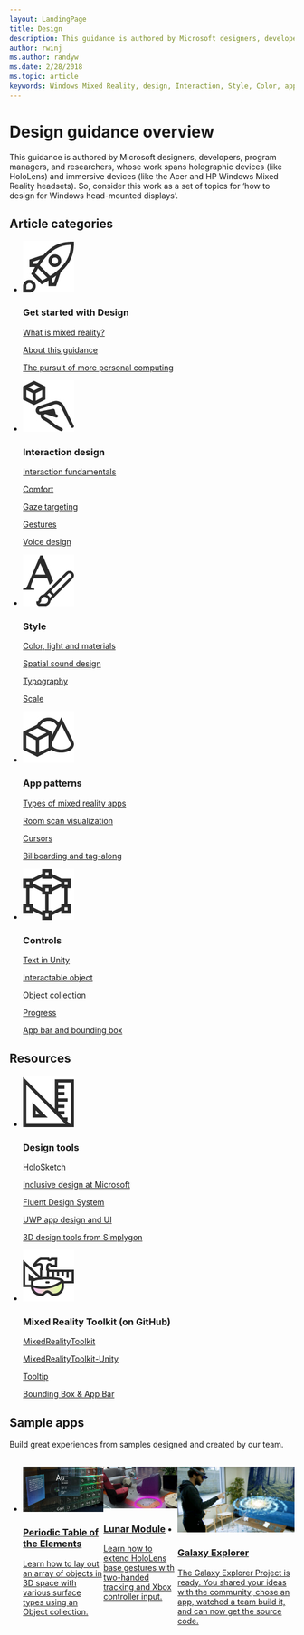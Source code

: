 ```yaml
---
layout: LandingPage
title: Design
description: This guidance is authored by Microsoft designers, developers, program managers, and researchers, whose work spans holographic devices (like HoloLens) and immersive devices (like the Acer and HP Windows Mixed Reality headsets). So, consider this work as a set of topics for ‘how to design for Windows head-mounted displays’.
author: rwinj
ms.author: randyw
ms.date: 2/28/2018
ms.topic: article
keywords: Windows Mixed Reality, design, Interaction, Style, Color, app patterns, controls, sample apps, Mixed Reality Toolkit, MRTK
---
```


# Design guidance overview

This guidance is authored by Microsoft designers, developers, program managers, and researchers, whose work spans holographic devices (like HoloLens) and immersive devices (like the Acer and HP Windows Mixed Reality headsets). So, consider this work as a set of topics for ‘how to design for Windows head-mounted displays’.

## Article categories

<ul class="panelContent cardsF">
    <li>
        <div class="cardSize">
            <div class="cardPadding">
                <div class="card">
                    <div class="cardImageOuter">
                        <div class="cardImage">
                            <img src="images/GettingStartedIcon.jpg" alt="Getting started icon">
                        </div>
                    </div>
                    <div class="cardText">
                        <h3>Get started with Design</h3>
                        <p>
                            <a href="mixed-reality.md">What is mixed reality?</a>
                        </p>
                        <p>
                            <a href="about-this-design-guidance.md">About this guidance</a>
                        </p>
                        <p>
                            <a href="case-study-the-pursuit-of-more-personal-computing.md">The pursuit of more personal computing</a>
                        </p>
                    </div>
                </div>
            </div>
        </div>
    </li>
    <li>
        <div class="cardSize">
            <div class="cardPadding">
                <div class="card">
                    <div class="cardImageOuter">
                        <div class="cardImage">
                            <img src="images/InteractionDesignIcon.jpg" alt="Interaction design icon">
                        </div>
                    </div>
                    <div class="cardText">
                        <h3>Interaction design</h3>
                        <p>
                            <a href="interaction-fundamentals.md">Interaction fundamentals</a>
                        </p>
                        <p>
                            <a href="comfort.md">Comfort</a>
                        </p>
                        <p>
                            <a href="gaze-targeting.md">Gaze targeting</a>
                        </p>
                        <p>
                            <a href="gestures.md">Gestures</a>
                        </p>
                         <p>
                            <a href="voice-design.md">Voice design</a>
                        </p>
                    </div>
                </div>
            </div>
        </div>
    </li>
    <li>
        <div class="cardSize">
            <div class="cardPadding">
                <div class="card">
                    <div class="cardImageOuter">
                        <div class="cardImage">
                            <img src="images/StyleIcon.jpg" alt="Style icon">
                        </div>
                    </div>
                    <div class="cardText">
                        <h3>Style</h3>
                        <p>
                            <a href="color,-light-and-materials.md">Color, light and materials</a>
                        </p>
                         <p>
                            <a href="spatial-sound-design.md">Spatial sound design</a>
                        </p>
                        <p>
                            <a href="typography.md">Typography</a>
                        </p>
                        <p>
                            <a href="scale.md">Scale</a>
                        </p>                      
                    </div>
                </div>
            </div>
        </div>
    </li>
    <li>
        <div class="cardSize">
            <div class="cardPadding">
                <div class="card">
                    <div class="cardImageOuter">
                        <div class="cardImage">
                            <img src="images/AppPatternsIcon.jpg" alt="App patterns icon">
                        </div>
                    </div>
                    <div class="cardText">
                        <h3>App patterns</h3>
                        <p>
                            <a href="types-of-mixed-reality-apps.md">Types of mixed reality apps</a>
                        </p>
                        <p>
                            <a href="room-scan-visualization.md">Room scan visualization</a>
                        </p>
                        <p>
                            <a href="cursors.md">Cursors</a>
                        </p>
                        <p>
                            <a href="billboarding-and-tag-along.md">Billboarding and tag-along</a>
                        </p>
                    </div>
                </div>
            </div>
        </div>
    </li>
    <li>
        <div class="cardSize">
            <div class="cardPadding">
                <div class="card">
                    <div class="cardImageOuter">
                        <div class="cardImage">
                            <img src="images/ControlsIcon.jpg" alt="Controls icon">
                        </div>
                    </div>
                    <div class="cardText">
                        <h3>Controls</h3>
                        <p>
                            <a href="text-in-unity.md">Text in Unity</a>
                        </p>
                        <p>
                            <a href="interactable-object.md">Interactable object</a>
                        </p>
                        <p>
                            <a href="object-collection.md">Object collection</a>
                        </p>
                        <p>
                            <a href="progress.md">Progress</a>
                        </p>
                        <p>
                            <a href="app-bar-and-bounding-box.md">App bar and bounding box</a>
                        </p>
                    </div>
                </div>
            </div>
        </div>
    </li>    
</ul>

## Resources

<ul class="panelContent cardsF">
    <li>
        <div class="cardSize">
            <div class="cardPadding">
                <div class="card">
                    <div class="cardImageOuter">
                        <div class="cardImage">
                            <img src="images/DesignToolsIcon.jpg" alt="Design tools icon">
                        </div>
                    </div>                    <div class="cardText">
                        <h3>Design tools</h3>
                        <p>
                            <a href="case-study-building-holosketch,-a-spatial-layout-and-ux-sketching-app-for-hololens.md">HoloSketch</a>
                        </p>
                        <p>
                            <a href="https://www.microsoft.com/en-us/design/inclusive/">Inclusive design at Microsoft</a>
                        </p>
                        <p>
                            <a href="http://fluent.microsoft.com/">Fluent Design System</a>
                        </p>
			 <p>
                            <a href="https://developer.microsoft.com/en-us/windows/apps/design/">UWP app design and UI</a>
                        </p>
			 <p>
                            <a href="https://www.simplygon.com/">3D design tools from Simplygon</a>
                        </p>
                    </div>
                </div>
            </div>
        </div>
    </li>
        <li>
        <div class="cardSize">
            <div class="cardPadding">
                <div class="card">
                    <div class="cardImageOuter">
                        <div class="cardImage">
                            <img src="images/MRTKIcon.jpg" alt="MRTK icon">
                        </div>
                    </div>
                    <div class="cardText">
                        <h3>Mixed Reality Toolkit (on GitHub)</h3>
                        <p>
                            <a href="https://github.com/Microsoft/MixedRealityToolkit">MixedRealityToolkit</a>
                        </p>
                        <p>
                            <a href="https://github.com/Microsoft/MixedRealityToolkit-Unity">MixedRealityToolkit-Unity</a>
                        </p>
                        <p>
                            <a href="https://github.com/Microsoft/MixedRealityToolkit-Unity/blob/Feature_UX_Tooltip/Assets/MixedRealityToolkit-Examples/UX/Readme/README_TooltipExample.md">Tooltip</a>
                        </p>
			 <p>
                            <a href="https://github.com/johnppella/MixedRealityToolkit-Unity/blob/BoundingBoxWithGizmo/Assets/MixedRealityToolkit-Examples/UX/Readme/README_BoundingBoxGizmoExample.mdd">Bounding Box & App Bar</a>
                        </p>
                    </div>
                </div>
            </div>
        </div>
    </li>
</ul>


## Sample apps

Build great experiences from samples designed and created by our team.

<br>
<ul id="cardtypes-W" class="cardsW panelContent" style="display: flex; margin-top: 0px;">
                            <li>
                                    <a href="periodic-table-of-the-elements.md" title="Periodic Table of the Elements" data-linktype="absolute-path">
                                    <div class="cardSize">
                                        <div class="cardPadding">
                                            <div class="card">
                                                <div class="cardImageOuter">
                                                    <div class="cardImage">
                                                        <img src="images/periodictableofelementsapp-tile.jpg" alt="Periodic Table of the Elements< icon">
                                                    </div>
                                                </div>
                                                <div class="cardText">
                                                    <h3>Periodic Table of the Elements</h3>
                                                    <p>Learn how to lay out an array of objects in 3D space with various surface types using an Object collection.</p>
                                                </div>
                                            </div>
                                        </div>
                                    </div>
				</a>	    
                            </li>
                            <li>
                                <a href="lunar-module.md" title="Lunar Module" data-linktype="absolute-path">
                                    <div class="cardSize">
                                        <div class="cardPadding">
                                            <div class="card">
                                                <div class="cardImageOuter">
                                                    <div class="cardImage">
                                                        <img src="images/lunar-module-tile.png" alt="Lunar Module icon">
                                                    </div>
                                                </div>
                                                <div class="cardText">
                                                    <h3>Lunar Module</h3>
                                                    <p>Learn how to extend HoloLens base gestures with two-handed tracking and Xbox controller input.</p>
                                                </div>
                                            </div>
                                        </div>
                                    </div>
				</a>
                            </li>
                            <li>
                                  <a href="galaxy-explorer.md" title="Galaxy Explorer" data-linktype="absolute-path">
                                    <div class="cardSize">
                                        <div class="cardPadding">
                                            <div class="card">
                                                <div class="cardImageOuter">
                                                    <div class="cardImage">
                                                        <img src="images/galaxyexplorer-tile.jpg" alt="Galaxy Explorer icon">
                                                    </div>
                                                </div>
                                                <div class="cardText">
                                                    <h3>Galaxy Explorer</h3>
                                                    <p>The Galaxy Explorer Project is ready. You shared your ideas with the community, chose an app, watched a team build it, and can now get the source code.</p>
                                                </div>
                                            </div>
                                        </div>
                                    </div>
                               </a>
                            </li>
</ul>    
    
    
